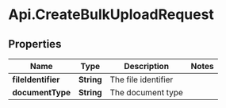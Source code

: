 # Api.CreateBulkUploadRequest

## Properties

Name | Type | Description | Notes
------------ | ------------- | ------------- | -------------
**fileIdentifier** | **String** | The file identifier | 
**documentType** | **String** | The document type | 


